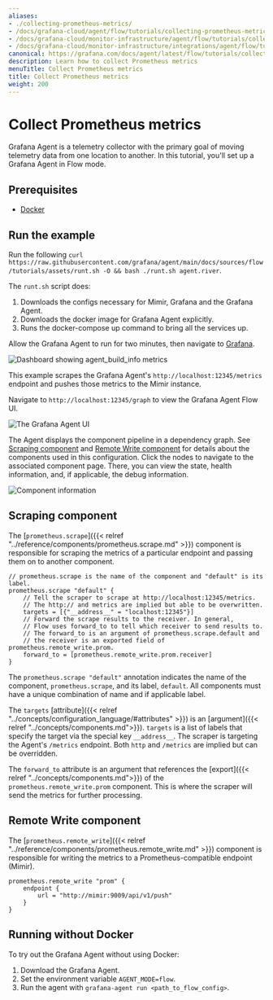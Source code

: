 ```yaml
---
aliases:
- ./collecting-prometheus-metrics/
- /docs/grafana-cloud/agent/flow/tutorials/collecting-prometheus-metrics/
- /docs/grafana-cloud/monitor-infrastructure/agent/flow/tutorials/collecting-prometheus-metrics/
- /docs/grafana-cloud/monitor-infrastructure/integrations/agent/flow/tutorials/collecting-prometheus-metrics/
canonical: https://grafana.com/docs/agent/latest/flow/tutorials/collecting-prometheus-metrics/
description: Learn how to collect Prometheus metrics
menuTitle: Collect Prometheus metrics
title: Collect Prometheus metrics
weight: 200
---
```


# Collect Prometheus metrics

Grafana Agent is a telemetry collector with the primary goal of moving telemetry data from one location to another. In this tutorial, you'll set up a Grafana Agent in Flow mode.

## Prerequisites

* [Docker](https://www.docker.com/products/docker-desktop)

## Run the example

Run the following `curl https://raw.githubusercontent.com/grafana/agent/main/docs/sources/flow/tutorials/assets/runt.sh -O && bash ./runt.sh agent.river`.

The `runt.sh` script does:

1. Downloads the configs necessary for Mimir, Grafana and the Grafana Agent.
2. Downloads the docker image for Grafana Agent explicitly.
3. Runs the docker-compose up command to bring all the services up.

Allow the Grafana Agent to run for two minutes, then navigate to [Grafana](http://localhost:3000/explore?orgId=1&left=%5B%22now-1h%22,%22now%22,%22Mimir%22,%7B%22refId%22:%22A%22,%22instant%22:true,%22range%22:true,%22exemplar%22:true,%22expr%22:%22agent_build_info%7B%7D%22%7D%5D).

![Dashboard showing agent_build_info metrics](/media/docs/agent/screenshot-grafana-agent-collect-metrics-build-info.png)

This example scrapes the Grafana Agent's `http://localhost:12345/metrics` endpoint and pushes those metrics to the Mimir instance.

Navigate to `http://localhost:12345/graph` to view the Grafana Agent Flow UI.

![The Grafana Agent UI](/media/docs/agent/screenshot-grafana-agent-collect-metrics-graph.png)

The Agent displays the component pipeline in a dependency graph.  See [Scraping component](#scraping-component) and [Remote Write component](#remote-write-component) for details about the components used in this configuration.
Click the nodes to navigate to the associated component page. There, you can view the state, health information, and, if applicable, the debug information.

![Component information](/media/docs/agent/screenshot-grafana-agent-collect-metrics-comp-info.png)

## Scraping component

The [`prometheus.scrape`]({{< relref "../reference/components/prometheus.scrape.md" >}}) component is responsible for scraping the metrics of a particular endpoint and passing them on to another component.

```river
// prometheus.scrape is the name of the component and "default" is its label.
prometheus.scrape "default" {
    // Tell the scraper to scrape at http://localhost:12345/metrics.
    // The http:// and metrics are implied but able to be overwritten.
    targets = [{"__address__" = "localhost:12345"}]
    // Forward the scrape results to the receiver. In general,
    // Flow uses forward_to to tell which receiver to send results to.
    // The forward_to is an argument of prometheus.scrape.default and
    // the receiver is an exported field of prometheus.remote_write.prom.
    forward_to = [prometheus.remote_write.prom.receiver]
}
```

The `prometheus.scrape "default"` annotation indicates the name of the component, `prometheus.scrape`, and its label, `default`. All components must have a unique combination of name and if applicable label.

The `targets` [attribute]({{< relref "../concepts/configuration_language/#attributes" >}}) is an [argument]({{< relref "../concepts/components.md">}}). `targets` is a list of labels that specify the target via the special key `__address__`. The scraper is targeting the Agent's `/metrics` endpoint. Both `http` and `/metrics` are implied but can be overridden.

The `forward_to` attribute is an argument that references the [export]({{< relref "../concepts/components.md">}}) of the `prometheus.remote_write.prom` component. This is where the scraper will send the metrics for further processing.

## Remote Write component

The [`prometheus.remote_write`]({{< relref "../reference/components/prometheus.remote_write.md" >}}) component is responsible for writing the metrics to a Prometheus-compatible endpoint (Mimir).

```river
prometheus.remote_write "prom" {
    endpoint {
        url = "http://mimir:9009/api/v1/push"
    }
}
```

## Running without Docker

To try out the Grafana Agent without using Docker:
1. Download the Grafana Agent.
1. Set the environment variable `AGENT_MODE=flow`.
1. Run the agent with `grafana-agent run <path_to_flow_config>`.
